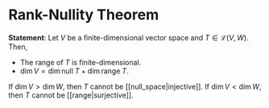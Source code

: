 # Rank-Nullity Theorem
**Statement**: Let $V$ be a finite-dimensional vector space and $T \in \mathcal{L}(V, W)$. Then,
- The range of $T$ is finite-dimensional.
- $\dim V = \dim \text{null}\; T + \dim \text{range}\; T$.

If $\dim V > \dim W$, then $T$ cannot be [[null_space|injective]].
If $\dim V < \dim W$, then $T$ cannot be [[range|surjective]].